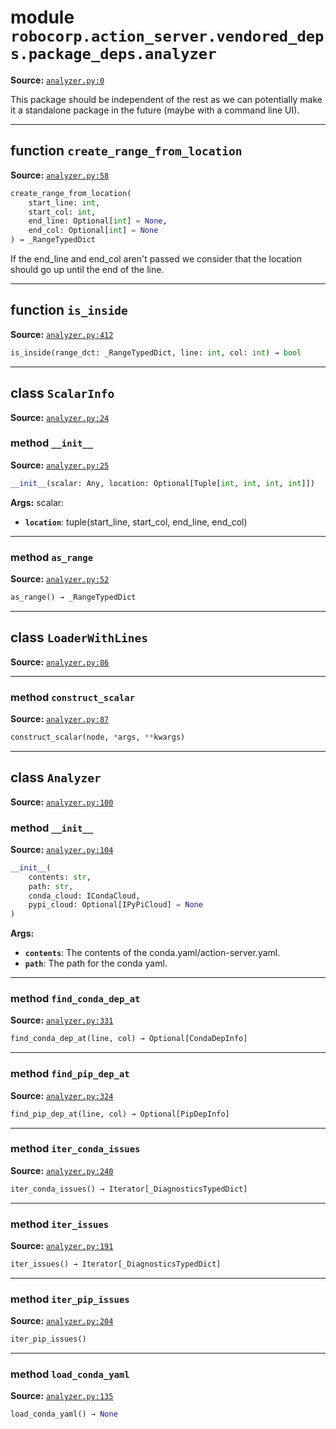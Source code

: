 <!-- markdownlint-disable -->

# module `robocorp.action_server.vendored_deps.package_deps.analyzer`

**Source:** [`analyzer.py:0`](https://github.com/robocorp/robocorp/tree/master/action_server/src/robocorp/action_server/vendored_deps/package_deps/analyzer.py#L0)

This package should be independent of the rest as we can potentially make it a standalone package in the future (maybe with a command line UI).

______________________________________________________________________

## function `create_range_from_location`

**Source:** [`analyzer.py:58`](https://github.com/robocorp/robocorp/tree/master/action_server/src/robocorp/action_server/vendored_deps/package_deps/analyzer.py#L58)

```python
create_range_from_location(
    start_line: int,
    start_col: int,
    end_line: Optional[int] = None,
    end_col: Optional[int] = None
) → _RangeTypedDict
```

If the end_line and end_col aren't passed we consider that the location should go up until the end of the line.

______________________________________________________________________

## function `is_inside`

**Source:** [`analyzer.py:412`](https://github.com/robocorp/robocorp/tree/master/action_server/src/robocorp/action_server/vendored_deps/package_deps/analyzer.py#L412)

```python
is_inside(range_dct: _RangeTypedDict, line: int, col: int) → bool
```

______________________________________________________________________

## class `ScalarInfo`

**Source:** [`analyzer.py:24`](https://github.com/robocorp/robocorp/tree/master/action_server/src/robocorp/action_server/vendored_deps/package_deps/analyzer.py#L24)

### method `__init__`

**Source:** [`analyzer.py:25`](https://github.com/robocorp/robocorp/tree/master/action_server/src/robocorp/action_server/vendored_deps/package_deps/analyzer.py#L25)

```python
__init__(scalar: Any, location: Optional[Tuple[int, int, int, int]])
```

**Args:**
scalar:

- <b>`location`</b>:  tuple(start_line, start_col, end_line, end_col)

______________________________________________________________________

### method `as_range`

**Source:** [`analyzer.py:52`](https://github.com/robocorp/robocorp/tree/master/action_server/src/robocorp/action_server/vendored_deps/package_deps/analyzer.py#L52)

```python
as_range() → _RangeTypedDict
```

______________________________________________________________________

## class `LoaderWithLines`

**Source:** [`analyzer.py:86`](https://github.com/robocorp/robocorp/tree/master/action_server/src/robocorp/action_server/vendored_deps/package_deps/analyzer.py#L86)

______________________________________________________________________

### method `construct_scalar`

**Source:** [`analyzer.py:87`](https://github.com/robocorp/robocorp/tree/master/action_server/src/robocorp/action_server/vendored_deps/package_deps/analyzer.py#L87)

```python
construct_scalar(node, *args, **kwargs)
```

______________________________________________________________________

## class `Analyzer`

**Source:** [`analyzer.py:100`](https://github.com/robocorp/robocorp/tree/master/action_server/src/robocorp/action_server/vendored_deps/package_deps/analyzer.py#L100)

### method `__init__`

**Source:** [`analyzer.py:104`](https://github.com/robocorp/robocorp/tree/master/action_server/src/robocorp/action_server/vendored_deps/package_deps/analyzer.py#L104)

```python
__init__(
    contents: str,
    path: str,
    conda_cloud: ICondaCloud,
    pypi_cloud: Optional[IPyPiCloud] = None
)
```

**Args:**

- <b>`contents`</b>:  The contents of the conda.yaml/action-server.yaml.
- <b>`path`</b>:  The path for the conda yaml.

______________________________________________________________________

### method `find_conda_dep_at`

**Source:** [`analyzer.py:331`](https://github.com/robocorp/robocorp/tree/master/action_server/src/robocorp/action_server/vendored_deps/package_deps/analyzer.py#L331)

```python
find_conda_dep_at(line, col) → Optional[CondaDepInfo]
```

______________________________________________________________________

### method `find_pip_dep_at`

**Source:** [`analyzer.py:324`](https://github.com/robocorp/robocorp/tree/master/action_server/src/robocorp/action_server/vendored_deps/package_deps/analyzer.py#L324)

```python
find_pip_dep_at(line, col) → Optional[PipDepInfo]
```

______________________________________________________________________

### method `iter_conda_issues`

**Source:** [`analyzer.py:240`](https://github.com/robocorp/robocorp/tree/master/action_server/src/robocorp/action_server/vendored_deps/package_deps/analyzer.py#L240)

```python
iter_conda_issues() → Iterator[_DiagnosticsTypedDict]
```

______________________________________________________________________

### method `iter_issues`

**Source:** [`analyzer.py:191`](https://github.com/robocorp/robocorp/tree/master/action_server/src/robocorp/action_server/vendored_deps/package_deps/analyzer.py#L191)

```python
iter_issues() → Iterator[_DiagnosticsTypedDict]
```

______________________________________________________________________

### method `iter_pip_issues`

**Source:** [`analyzer.py:204`](https://github.com/robocorp/robocorp/tree/master/action_server/src/robocorp/action_server/vendored_deps/package_deps/analyzer.py#L204)

```python
iter_pip_issues()
```

______________________________________________________________________

### method `load_conda_yaml`

**Source:** [`analyzer.py:135`](https://github.com/robocorp/robocorp/tree/master/action_server/src/robocorp/action_server/vendored_deps/package_deps/analyzer.py#L135)

```python
load_conda_yaml() → None
```

